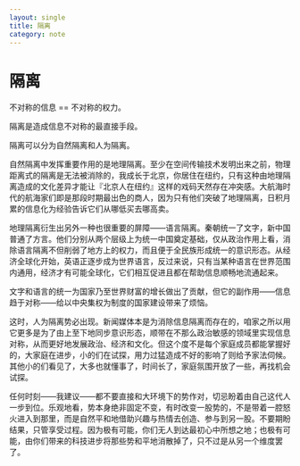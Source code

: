 ```yaml
---
layout: single
title: 隔离
category: note
---
```


# 隔离

不对称的信息 == 不对称的权力。

隔离是造成信息不对称的最直接手段。

隔离可以分为自然隔离和人为隔离。

自然隔离中发挥重要作用的是地理隔离。至少在空间传输技术发明出来之前，物理距离式的隔离是无法被消除的，我成长于北京，你居住在纽约，只有这种由地理隔离造成的文化差异才能让『北京人在纽约』这样的戏码天然存在冲突感。大航海时代的航海家们即是那段时期最出色的商人，因为只有他们突破了地理隔离，日积月累的信息化为经验告诉它们从哪低买去哪高卖。

地理隔离衍生出另外一种也很重要的屏障——语言隔离。秦朝统一了文字，新中国普通了方言。他们分别从两个层级上为统一中国奠定基础，仅从政治作用上看，消除语言隔离不但削弱了地方上的权力，而且便于全民族形成统一的意识形态。从经济全球化开始，英语正逐步成为世界语言，反过来说，只有当某种语言在世界范围内通用，经济才有可能全球化，它们相互促进且都在帮助信息顺畅地流通起来。

文字和语言的统一为国家乃至世界财富的增长做出了贡献，但它的副作用——信息趋于对称——给以中央集权为制度的国家建设带来了烦恼。

这时，人为隔离势必出现。新闻媒体本是为消除信息隔离而存在的，咱家之所以用它更多是为了由上至下地同步意识形态，顺带在不那么政治敏感的领域里实现信息对称，从而更好地发展政治、经济和文化。但这个度不是每个家庭成员都能掌握好的，大家庭在进步，小的们在试探，用力过猛造成不好的影响了则给予家法伺候。其他小的们看见了，大多也就懂事了，时间长了，家庭氛围开放了一些，再找机会试探。

任何时刻——我建议——都不要直接和大环境下的势作对，切忌盼着由自己这代人一步到位。乐观地看，势本身绝非固定不变，有时改变一股势的，不是带着一腔怒火进入到那里，而是自然平和地借助兴趣与热情去创造、参与到另一股。不要期盼结果，只管享受过程。因为极有可能，你们无人到达最初心中所想之地；也极有可能，由你们带来的科技进步将那些势和平地消散掉了，只不过是从另一个维度罢了。
